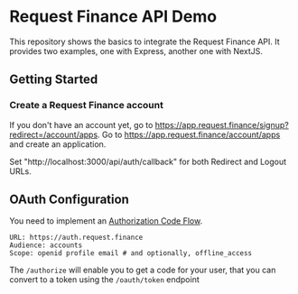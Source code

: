 # Request Finance API Demo


This repository shows the basics to integrate the Request Finance API.
It provides two examples, one with Express, another one with NextJS.

## Getting Started 
### Create a Request Finance account
If you don't have an account yet, go to https://app.request.finance/signup?redirect=/account/apps. 
Go to https://app.request.finance/account/apps and create an application. 

Set "http://localhost:3000/api/auth/callback" for both Redirect and Logout URLs. 

## OAuth Configuration
You need to implement an [Authorization Code Flow](https://auth0.com/docs/get-started/authentication-and-authorization-flow/authorization-code-flow).

```
URL: https://auth.request.finance
Audience: accounts
Scope: openid profile email # and optionally, offline_access
```

The `/authorize` will enable you to get a code for your user, that you can convert to a token using the `/oauth/token` endpoint

